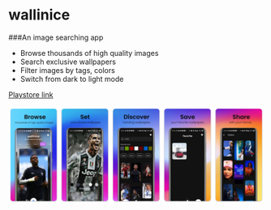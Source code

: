 # wallinice

###An image searching app

* Browse thousands of high quality images
* Search exclusive wallpapers
* Filter images by tags, colors
* Switch from dark to light mode

[Playstore link](https://play.google.com/store/apps/details?id=com.deventhusiast.wallinice)

![playstore screenshot](assets/images/wallinice_screenshots.png)
